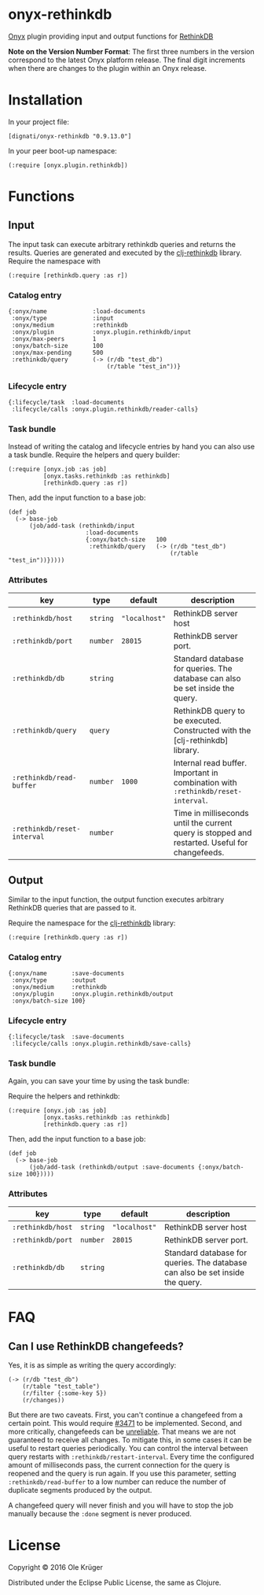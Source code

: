# onyx-rethinkdb
[Onyx](https://github.com/onyx-platform/onyx) plugin providing input and output functions for [RethinkDB](http://rethinkdb.com/)

**Note on the Version Number Format**:  The first three numbers in the version correspond to the latest Onyx platform release.
The final digit increments when there are changes to the plugin within an Onyx release.

# Installation

In your project file:

```
[dignati/onyx-rethinkdb "0.9.13.0"]
```

In your peer boot-up namespace:

```
(:require [onyx.plugin.rethinkdb])
```

# Functions

## Input

The input task can execute arbitrary rethinkdb queries and returns the results. Queries are generated and executed by
the [clj-rethinkdb](https://github.com/apa512/clj-rethinkdb) library. Require the namespace with

```
(:require [rethinkdb.query :as r])
```

### Catalog entry

```
{:onyx/name             :load-documents
 :onyx/type             :input
 :onyx/medium           :rethinkdb
 :onyx/plugin           :onyx.plugin.rethinkdb/input
 :onyx/max-peers        1
 :onyx/batch-size       100
 :onyx/max-pending      500
 :rethinkdb/query       (-> (r/db "test_db")
                            (r/table "test_in"))}
```

### Lifecycle entry

```
{:lifecycle/task  :load-documents
 :lifecycle/calls :onyx.plugin.rethinkdb/reader-calls}
```

### Task bundle

Instead of writing the catalog and lifecycle entries by hand you can also use a task bundle.
Require the helpers and query builder:

```
(:require [onyx.job :as job]
          [onyx.tasks.rethinkdb :as rethinkdb]
          [rethinkdb.query :as r])
```

Then, add the input function to a base job:

```
(def job
  (-> base-job
      (job/add-task (rethinkdb/input
                      :load-documents
                      {:onyx/batch-size   100
                       :rethinkdb/query   (-> (r/db "test_db")
                                              (r/table "test_in"))}))))
```

### Attributes

| key                        | type      | default       | description
|----------------------------|-----------|---------------|-------------
|`:rethinkdb/host`           | `string`  | `"localhost"` | RethinkDB server host
|`:rethinkdb/port`           | `number`  | `28015`       | RethinkDB server port.
|`:rethinkdb/db`             | `string`  |               | Standard database for queries. The database can also be set inside the query.
|`:rethinkdb/query`          | `query`   |               | RethinkDB query to be executed. Constructed with the [clj-rethinkdb] library.
|`:rethinkdb/read-buffer`    | `number`  | `1000`        | Internal read buffer. Important in combination with `:rethinkdb/reset-interval`.
|`:rethinkdb/reset-interval` | `number`  |               | Time in milliseconds until the current query is stopped and restarted. Useful for changefeeds.


## Output

Similar to the input function, the output function executes arbitrary RethinkDB queries that are passed to it.

Require the namespace for the [clj-rethinkdb](https://github.com/apa512/clj-rethinkdb) library:

```
(:require [rethinkdb.query :as r])
```


### Catalog entry

```
{:onyx/name       :save-documents
 :onyx/type       :output
 :onyx/medium     :rethinkdb
 :onyx/plugin     :onyx.plugin.rethinkdb/output
 :onyx/batch-size 100}
```

### Lifecycle entry

```
{:lifecycle/task  :save-documents
 :lifecycle/calls :onyx.plugin.rethinkdb/save-calls}
```

### Task bundle

Again, you can save your time by using the task bundle:

Require the helpers and rethinkdb:

```
(:require [onyx.job :as job]
          [onyx.tasks.rethinkdb :as rethinkdb]
          [rethinkdb.query :as r])
```

Then, add the input function to a base job:

```
(def job
  (-> base-job
      (job/add-task (rethinkdb/output :save-documents {:onyx/batch-size 100}))))
```

### Attributes

| key                        | type      | default       | description
|----------------------------|-----------|---------------|-------------
|`:rethinkdb/host`           | `string`  | `"localhost"` | RethinkDB server host
|`:rethinkdb/port`           | `number`  | `28015`       | RethinkDB server port.
|`:rethinkdb/db`             | `string`  |               | Standard database for queries. The database can also be set inside the query.


# FAQ

## Can I use RethinkDB changefeeds?

Yes, it is as simple as writing the query accordingly:

```
(-> (r/db "test_db")
    (r/table "test_table")
    (r/filter {:some-key 5})
    (r/changes))
```

But there are two caveats.
First, you can't continue a changefeed from a certain point. This would require [#3471](https://github.com/rethinkdb/rethinkdb/issues/3471) to be implemented.
Second, and more critically, changefeeds can be [unreliable](http://rethinkdb.com/docs/changefeeds/javascript/#scaling-considerations). That means we are not guaranteed to receive all changes.
To mitigate this, in some cases it can be useful to restart queries periodically. You can control the interval between query restarts with `:rethinkdb/restart-interval`. Every time the configured amount of milliseconds pass, the current connection for the query is reopened and the query is run again. If you use this parameter, setting `:rethinkdb/read-buffer` to a low number can reduce the number of duplicate segments produced by the output.

A changefeed query will never finish and you will have to stop the job manually because the `:done` segment is never produced.

# License

Copyright © 2016 Ole Krüger

Distributed under the Eclipse Public License, the same as Clojure.